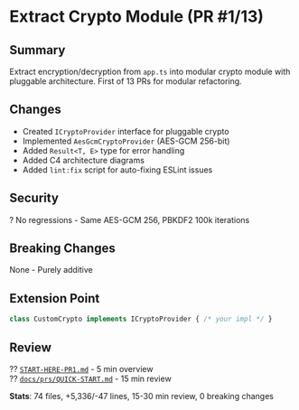 # Extract Crypto Module (PR #1/13)

## Summary
Extract encryption/decryption from `app.ts` into modular crypto module with pluggable architecture. First of 13 PRs for modular refactoring.

## Changes
- Created `ICryptoProvider` interface for pluggable crypto
- Implemented `AesGcmCryptoProvider` (AES-GCM 256-bit)
- Added `Result<T, E>` type for error handling
- Added C4 architecture diagrams
- Added `lint:fix` script for auto-fixing ESLint issues

## Security
? No regressions - Same AES-GCM 256, PBKDF2 100k iterations

## Breaking Changes
None - Purely additive

## Extension Point
```typescript
class CustomCrypto implements ICryptoProvider { /* your impl */ }
```

## Review
?? [`START-HERE-PR1.md`](START-HERE-PR1.md) - 5 min overview  
?? [`docs/prs/QUICK-START.md`](docs/prs/QUICK-START.md) - 15 min review

**Stats**: 74 files, +5,336/-47 lines, 15-30 min review, 0 breaking changes
